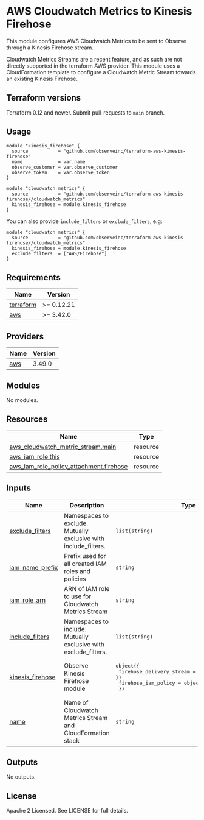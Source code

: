# AWS Cloudwatch Metrics to Kinesis Firehose

This module configures AWS Cloudwatch Metrics to be sent to Observe through a
Kinesis Firehose stream.

Cloudwatch Metrics Streams are a recent feature, and as such are not directly
supported in the terraform AWS provider. This module uses a CloudFormation
template to configure a Cloudwatch Metric Stream towards an existing Kinesis
Firehose.

## Terraform versions

Terraform 0.12 and newer. Submit pull-requests to `main` branch.

## Usage

```hcl
module "kinesis_firehose" {
  source           = "github.com/observeinc/terraform-aws-kinesis-firehose"
  name             = var.name
  observe_customer = var.observe_customer
  observe_token    = var.observe_token
}

module "cloudwatch_metrics" {
  source           = "github.com/observeinc/terraform-aws-kinesis-firehose//cloudwatch_metrics"
  kinesis_firehose = module.kinesis_firehose
}
```

You can also provide `include_filters` or `exclude_filters`, e.g:

```
module "cloudwatch_metrics" {
  source           = "github.com/observeinc/terraform-aws-kinesis-firehose//cloudwatch_metrics"
  kinesis_firehose = module.kinesis_firehose
  exclude_filters  = ["AWS/Firehose"]
}
```

<!-- BEGINNING OF PRE-COMMIT-TERRAFORM DOCS HOOK -->
## Requirements

| Name | Version |
|------|---------|
| <a name="requirement_terraform"></a> [terraform](#requirement\_terraform) | >= 0.12.21 |
| <a name="requirement_aws"></a> [aws](#requirement\_aws) | >= 3.42.0 |

## Providers

| Name | Version |
|------|---------|
| <a name="provider_aws"></a> [aws](#provider\_aws) | 3.49.0 |

## Modules

No modules.

## Resources

| Name | Type |
|------|------|
| [aws_cloudwatch_metric_stream.main](https://registry.terraform.io/providers/hashicorp/aws/latest/docs/resources/cloudwatch_metric_stream) | resource |
| [aws_iam_role.this](https://registry.terraform.io/providers/hashicorp/aws/latest/docs/resources/iam_role) | resource |
| [aws_iam_role_policy_attachment.firehose](https://registry.terraform.io/providers/hashicorp/aws/latest/docs/resources/iam_role_policy_attachment) | resource |

## Inputs

| Name | Description | Type | Default | Required |
|------|-------------|------|---------|:--------:|
| <a name="input_exclude_filters"></a> [exclude\_filters](#input\_exclude\_filters) | Namespaces to exclude. Mutually exclusive with include\_filters. | `list(string)` | `[]` | no |
| <a name="input_iam_name_prefix"></a> [iam\_name\_prefix](#input\_iam\_name\_prefix) | Prefix used for all created IAM roles and policies | `string` | `"observe-cwmetricsstream-"` | no |
| <a name="input_iam_role_arn"></a> [iam\_role\_arn](#input\_iam\_role\_arn) | ARN of IAM role to use for Cloudwatch Metrics Stream | `string` | `""` | no |
| <a name="input_include_filters"></a> [include\_filters](#input\_include\_filters) | Namespaces to include. Mutually exclusive with exclude\_filters. | `list(string)` | `[]` | no |
| <a name="input_kinesis_firehose"></a> [kinesis\_firehose](#input\_kinesis\_firehose) | Observe Kinesis Firehose module | <pre>object({<br>    firehose_delivery_stream = object({ arn = string })<br>    firehose_iam_policy      = object({ arn = string })<br>  })</pre> | n/a | yes |
| <a name="input_name"></a> [name](#input\_name) | Name of Cloudwatch Metrics Stream and CloudFormation stack | `string` | `"observe-cwmetricsstream"` | no |

## Outputs

No outputs.
<!-- END OF PRE-COMMIT-TERRAFORM DOCS HOOK -->

## License

Apache 2 Licensed. See LICENSE for full details.
